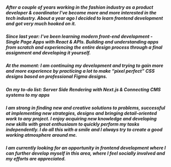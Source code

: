 ##### After a couple of years working in the fashion industry as a product developer & coordinator I've become more and more interested in the tech industry. About a year ago I decided to learn frontend development and got very much hooked on it.

##### Since last year: I've been learning modern front-end development - Single Page Apps with React & APIs. Building and understanding apps from scratch and experiencing the entire design process through a final assignment and developing it yourself. 
##### At the moment: I am continuing my development and trying to gain more and more experience by practicing a lot to make “pixel perfect” CSS designs based on professional Figma designs. 
##### On my to-do list: Server Side Rendering with Next.js & Connecting CMS systems to my apps

##### I am strong in finding new and creative solutions to problems, successful at implementing new strategies, designs and bringing detail-oriented work to any project. I enjoy acquiring new knowledge and developing new skills with great enthusiasm to quickly perform my tasks independently. I do all this with a smile and I always try to create a good working atmosphere around me.

##### I am currently looking for an opportunity in frontend development where I can further develop myself in this area, where I feel socially involved and my efforts are appreciated.
